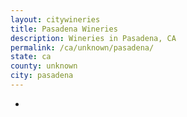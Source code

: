 ```yaml
---
layout: citywineries
title: Pasadena Wineries
description: Wineries in Pasadena, CA
permalink: /ca/unknown/pasadena/
state: ca
county: unknown
city: pasadena
---
```

-
